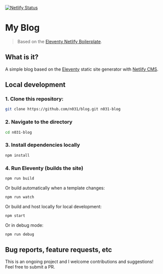 [![Netlify Status](https://api.netlify.com/api/v1/badges/1d24018f-209d-448b-be76-decf986a2939/deploy-status)](https://app.netlify.com/sites/n31/deploys)

# My Blog

> Based on the [Eleventy Netlify Boilerplate](https://github.com/danurbanowicz/eleventy-netlify-boilerplate).

## What is it?

A simple blog based on the [Eleventy](https://www.11ty.dev/) static site generator with [Netlify CMS](https://www.netlifycms.org/).

## Local development

### 1. Clone this repository:

```bash
git clone https://github.com/n031/blog.git n031-blog
```

### 2. Navigate to the directory

```bash
cd n031-blog
```

### 3. Install dependencies locally

```bash
npm install
```

### 4. Run Eleventy (builds the site)

```bash
npm run build
```

Or build automatically when a template changes:

```bash
npm run watch
```

Or build and host locally for local development:

```bash
npm start
```

Or in debug mode:

```bash
npm run debug
```

## Bug reports, feature requests, etc

This is an ongoing project and I welcome contributions and suggestions! Feel free to submit a PR.
